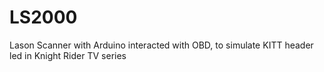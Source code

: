 LS2000
======

Lason Scanner with Arduino interacted with OBD, to simulate KITT header led in Knight Rider TV series